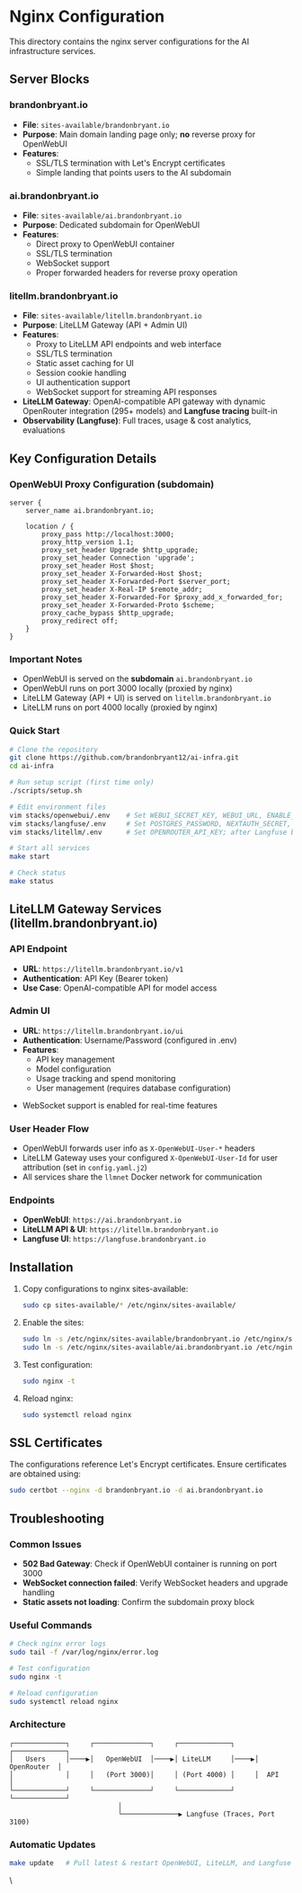 # Nginx Configuration

This directory contains the nginx server configurations for the AI infrastructure services.

## Server Blocks

### brandonbryant.io
- **File**: `sites-available/brandonbryant.io`
- **Purpose**: Main domain landing page only; **no** reverse proxy for OpenWebUI
- **Features**:
  - SSL/TLS termination with Let's Encrypt certificates
  - Simple landing that points users to the AI subdomain

### ai.brandonbryant.io  
- **File**: `sites-available/ai.brandonbryant.io`
- **Purpose**: Dedicated subdomain for OpenWebUI
- **Features**:
  - Direct proxy to OpenWebUI container
  - SSL/TLS termination
  - WebSocket support
  - Proper forwarded headers for reverse proxy operation

### litellm.brandonbryant.io
- **File**: `sites-available/litellm.brandonbryant.io`
- **Purpose**: LiteLLM Gateway (API + Admin UI)
- **Features**:
  - Proxy to LiteLLM API endpoints and web interface
  - SSL/TLS termination
  - Static asset caching for UI
  - Session cookie handling
  - UI authentication support
  - WebSocket support for streaming API responses
- **LiteLLM Gateway**: OpenAI-compatible API gateway with dynamic OpenRouter integration (295+ models) and **Langfuse tracing** built-in
- **Observability (Langfuse)**: Full traces, usage & cost analytics, evaluations

## Key Configuration Details

### OpenWebUI Proxy Configuration (subdomain)
```nginx
server {
    server_name ai.brandonbryant.io;

    location / {
        proxy_pass http://localhost:3000;
        proxy_http_version 1.1;
        proxy_set_header Upgrade $http_upgrade;
        proxy_set_header Connection 'upgrade';
        proxy_set_header Host $host;
        proxy_set_header X-Forwarded-Host $host;
        proxy_set_header X-Forwarded-Port $server_port;
        proxy_set_header X-Real-IP $remote_addr;
        proxy_set_header X-Forwarded-For $proxy_add_x_forwarded_for;
        proxy_set_header X-Forwarded-Proto $scheme;
        proxy_cache_bypass $http_upgrade;
        proxy_redirect off;
    }
}
````

### Important Notes

* OpenWebUI is served on the **subdomain** `ai.brandonbryant.io`
* OpenWebUI runs on port 3000 locally (proxied by nginx)
* LiteLLM Gateway (API + UI) is served on `litellm.brandonbryant.io`
* LiteLLM runs on port 4000 locally (proxied by nginx)

### Quick Start

```bash
# Clone the repository
git clone https://github.com/brandonbryant12/ai-infra.git
cd ai-infra

# Run setup script (first time only)
./scripts/setup.sh

# Edit environment files
vim stacks/openwebui/.env    # Set WEBUI_SECRET_KEY, WEBUI_URL, ENABLE_FORWARD_USER_INFO_HEADERS=true (default already)
vim stacks/langfuse/.env     # Set POSTGRES_PASSWORD, NEXTAUTH_SECRET, LANGFUSE_SALT, LANGFUSE_URL; (optional) LANGFUSE_INIT_* to auto-provision keys
vim stacks/litellm/.env      # Set OPENROUTER_API_KEY; after Langfuse boots, set LANGFUSE_PUBLIC_KEY, LANGFUSE_SECRET_KEY, LANGFUSE_HOST

# Start all services
make start

# Check status
make status
```

## LiteLLM Gateway Services (litellm.brandonbryant.io)

### API Endpoint
- **URL**: `https://litellm.brandonbryant.io/v1`
- **Authentication**: API Key (Bearer token)
- **Use Case**: OpenAI-compatible API for model access

### Admin UI
- **URL**: `https://litellm.brandonbryant.io/ui`
- **Authentication**: Username/Password (configured in .env)
- **Features**:
  - API key management
  - Model configuration
  - Usage tracking and spend monitoring
  - User management (requires database configuration)
* WebSocket support is enabled for real-time features

### User Header Flow

* OpenWebUI forwards user info as `X-OpenWebUI-User-*` headers
* LiteLLM Gateway uses your configured `X-OpenWebUI-User-Id` for user attribution (set in `config.yaml.j2`)
* All services share the `llmnet` Docker network for communication

### Endpoints

* **OpenWebUI**: `https://ai.brandonbryant.io`
* **LiteLLM API & UI**: `https://litellm.brandonbryant.io`
* **Langfuse UI**: `https://langfuse.brandonbryant.io`

## Installation

1. Copy configurations to nginx sites-available:

   ```bash
   sudo cp sites-available/* /etc/nginx/sites-available/
   ```

2. Enable the sites:

   ```bash
   sudo ln -s /etc/nginx/sites-available/brandonbryant.io /etc/nginx/sites-enabled/
   sudo ln -s /etc/nginx/sites-available/ai.brandonbryant.io /etc/nginx/sites-enabled/
   ```

3. Test configuration:

   ```bash
   sudo nginx -t
   ```

4. Reload nginx:

   ```bash
   sudo systemctl reload nginx
   ```

## SSL Certificates

The configurations reference Let's Encrypt certificates. Ensure certificates are obtained using:

```bash
sudo certbot --nginx -d brandonbryant.io -d ai.brandonbryant.io
```

## Troubleshooting

### Common Issues

* **502 Bad Gateway**: Check if OpenWebUI container is running on port 3000
* **WebSocket connection failed**: Verify WebSocket headers and upgrade handling
* **Static assets not loading**: Confirm the subdomain proxy block

### Useful Commands

```bash
# Check nginx error logs
sudo tail -f /var/log/nginx/error.log

# Test configuration
sudo nginx -t

# Reload configuration
sudo systemctl reload nginx
```

### Architecture

```
┌─────────────┐     ┌──────────────┐     ┌─────────────┐     ┌─────────────┐
│   Users     │────▶│   OpenWebUI  │────▶│ LiteLLM     │────▶│ OpenRouter  │
│             │     │   (Port 3000)│     │ (Port 4000) │     │  API        │
└─────────────┘     └──────────────┘     └─────────────┘     └─────────────┘
                           │
                           └──────────────▶ Langfuse (Traces, Port 3100)
```

### Automatic Updates

```bash
make update   # Pull latest & restart OpenWebUI, LiteLLM, and Langfuse
```
\